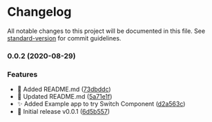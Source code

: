 # Changelog

All notable changes to this project will be documented in this file. See [standard-version](https://github.com/conventional-changelog/standard-version) for commit guidelines.

### 0.0.2 (2020-08-29)


### Features

* :pencil: Added README.md ([73dbddc](https://github.com/timelessco/react-native-reanimated-switch/commit/73dbddcc30b27214f476985c80a8875330d05849))
* :pencil: Updated README.md ([5a71e1f](https://github.com/timelessco/react-native-reanimated-switch/commit/5a71e1f622402fa12474dd002943e41c8ddffc97))
* :sparkles: Added Example app to try Switch Component ([d2a563c](https://github.com/timelessco/react-native-reanimated-switch/commit/d2a563c6199fc2628a46c2954494141c16858182))
* :tada: Initial release v0.0.1 ([6d5b557](https://github.com/timelessco/react-native-reanimated-switch/commit/6d5b557486b68aad0d358c6d90381953a3c9b562))
